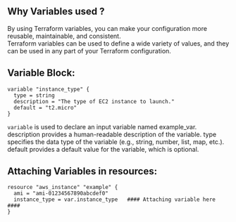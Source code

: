 Why Variables used ?
---------------------

By using Terraform variables, you can make your configuration more reusable, maintainable, and consistent.  
Terraform variables can be used to define a wide variety of values, and they can be used in any part of your Terraform configuration.   

Variable Block:  
-------------
```
variable "instance_type" {
  type = string
  description = "The type of EC2 instance to launch."
  default = "t2.micro"
}
```
```variable``` is used to declare an input variable named example_var.
description provides a human-readable description of the variable.
type specifies the data type of the variable (e.g., string, number, list, map, etc.).
default provides a default value for the variable, which is optional.

Attaching Variables in resources:
------------------------------
```
resource "aws_instance" "example" {
  ami = "ami-01234567890abcdef0"
  instance_type = var.instance_type   #### Attaching variable here ####
}
```

